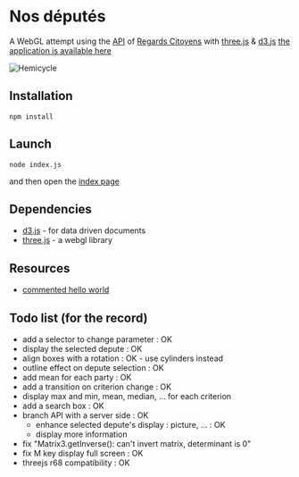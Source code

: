 # Nos députés

A WebGL attempt using the [API] of [Regards Citoyens] with [three.js] & [d3.js]
[the application is available here]

![Hemicycle](https://raw2.github.com/hllwd/nosdeputes/master/doc/img/printscreen.png)

## Installation

    npm install

## Launch

    node index.js

and then open the [index page]

## Dependencies

* [d3.js] - for data driven documents
* [three.js] - a webgl library

## Resources

* [commented hello world]

## Todo list (for the record)

* add a selector to change parameter : OK
* display the selected depute : OK
* align boxes with a rotation : OK - use cylinders instead
* outline effect on depute selection : OK
* add mean for each party : OK
* add a transition on criterion change : OK
* display max and min, mean, median, ... for each criterion
* add a search box : OK
* branch API with a server side : OK
    * enhance selected depute's display : picture, ... : OK
    * display more information
* fix "Matrix3.getInverse(): can't invert matrix, determinant is 0"
* fix M key display full screen : OK
* threejs r68 compatibility : OK

[API]: http://cpc.regardscitoyens.org/trac/wiki/API
[Regards Citoyens]: http://www.regardscitoyens.org/
[d3 update]: https://github.com/mrdoob/three.js/wiki/Updates
[d3.js]: http://d3js.org
[three.js]: http://threejs.org
[commented hello world]: https://github.com/stemkoski/stemkoski.github.com/blob/master/Three.js/HelloWorld.html
[index page]: http://localhost:3000
[the application is available here]: http://nosdeputes.herokuapp.com